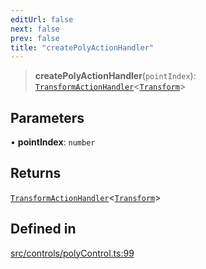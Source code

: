 ```yaml
---
editUrl: false
next: false
prev: false
title: "createPolyActionHandler"
---
```


> **createPolyActionHandler**(`pointIndex`): [`TransformActionHandler`](/api/type-aliases/transformactionhandler/)\<[`Transform`](/api/type-aliases/transform/)\>

## Parameters

• **pointIndex**: `number`

## Returns

[`TransformActionHandler`](/api/type-aliases/transformactionhandler/)\<[`Transform`](/api/type-aliases/transform/)\>

## Defined in

[src/controls/polyControl.ts:99](https://github.com/fabricjs/fabric.js/blob/8748628df7e9de00ba77413bfc3ad9e9fe9d4f30/src/controls/polyControl.ts#L99)
